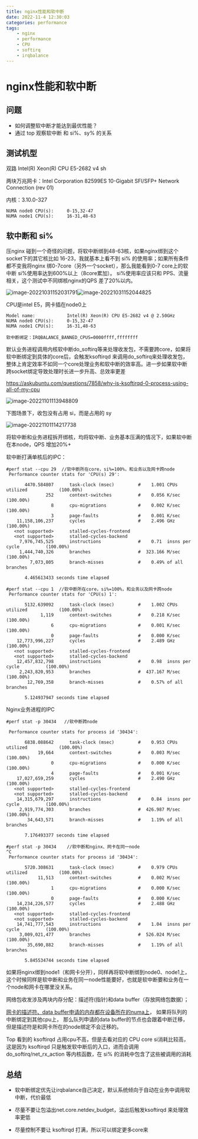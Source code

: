 ```yaml
---
title: nginx性能和软中断
date: 2022-11-4 12:30:03
categories: performance
tags:
    - nginx
    - performance
    - CPU
    - softirq
    - irqbalance
---
```


# nginx性能和软中断

## 问题

- 如何调整软中断才能达到最优性能？
- 通过 top 观察软中断 和 si%、sy% 的关系

## 测试机型

双路 Intel(R) Xeon(R) CPU E5-2682 v4 sh

两块万兆网卡：Intel Corporation 82599ES 10-Gigabit SFI/SFP+ Network Connection (rev 01)

内核：3.10.0-327

```
NUMA node0 CPU(s):     0-15,32-47
NUMA node1 CPU(s):     16-31,48-63
```

## 软中断和 si%

压nginx 碰到一个奇怪的问题，将软中断绑到48-63核，如果nginx绑到这个socket下的其它核比如 16-23，我就基本上看不到 si% 的使用率；如果所有条件都不变我将nginx 绑0-7core（另外一个socket），那么我能看到0-7 core上的软中断 si%使用率达到600%以上（8core累加）。 si%使用率应该只和 PPS、流量相关，这个测试中不同绑核nginx的QPS 差了20%以内。

![image-20221031152031791](/images/951413iMgBlog/image-20221031152031791.png)![image-20221031152044825](/images/951413iMgBlog/image-20221031152044825.png)

CPU是intel E5，网卡插在node0上

```
Model name:            Intel(R) Xeon(R) CPU E5-2682 v4 @ 2.50GHz
NUMA node0 CPU(s):     0-15,32-47
NUMA node1 CPU(s):     16-31,48-63

软中断绑定：IRQBALANCE_BANNED_CPUS=0000ffff,ffffffff
```

默认业务进程调用内核软中断do_softirq等来处理收发包，不需要跨core，如果将软中断绑定到具体的core后，会触发ksoftirqd 来调用do_softirq来处理收发包，整体上肯定效率不如同一个core处理业务和软中断的效率高。进一步如果软中断跨socket绑定导致处理时长进一步升高、总效率更差

https://askubuntu.com/questions/7858/why-is-ksoftirqd-0-process-using-all-of-my-cpu

![image-20221101113948809](/images/951413iMgBlog/image-20221101113948809.png)

下图场景下，收包没有占用 si，而是占用的 sy

![image-20221101114217738](/images/951413iMgBlog/image-20221101114217738.png)



将软中断和业务进程拆开绑核，均将软中断、业务基本压满的情况下，如果软中断在本node，QPS 增加20%+

软中断打满单核后的IPC：

```
#perf stat --cpu 29  //软中断所在core，si%=100%，和业务以及网卡跨node
 Performance counter stats for 'CPU(s) 29':

       4470.584807      task-clock (msec)         #    1.001 CPUs utilized            (100.00%)
               252      context-switches          #    0.056 K/sec                    (100.00%)
                 8      cpu-migrations            #    0.002 K/sec                    (100.00%)
                 3      page-faults               #    0.001 K/sec
    11,158,106,237      cycles                    #    2.496 GHz                      (100.00%)
   <not supported>      stalled-cycles-frontend
   <not supported>      stalled-cycles-backend
     7,976,745,525      instructions              #    0.71  insns per cycle          (100.00%)
     1,444,740,326      branches                  #  323.166 M/sec                    (100.00%)
         7,073,805      branch-misses             #    0.49% of all branches

       4.465613433 seconds time elapsed

#perf stat --cpu 1  //软中断所在core，si%=100%，和业务以及网卡跨node
 Performance counter stats for 'CPU(s) 1':

       5132.639092      task-clock (msec)         #    1.002 CPUs utilized            (100.00%)
             1,119      context-switches          #    0.218 K/sec                    (100.00%)
                 6      cpu-migrations            #    0.001 K/sec                    (100.00%)
                 0      page-faults               #    0.000 K/sec
    12,773,996,227      cycles                    #    2.489 GHz                      (100.00%)
   <not supported>      stalled-cycles-frontend
   <not supported>      stalled-cycles-backend
    12,457,832,798      instructions              #    0.98  insns per cycle          (100.00%)
     2,243,820,953      branches                  #  437.167 M/sec                    (100.00%)
        12,769,358      branch-misses             #    0.57% of all branches

       5.124937947 seconds time elapsed
```

Nginx业务进程的IPC

```
#perf stat -p 30434   //软中断跨node

 Performance counter stats for process id '30434':

       6838.088642      task-clock (msec)         #    0.953 CPUs utilized            (100.00%)
            19,664      context-switches          #    0.003 M/sec                    (100.00%)
                 0      cpu-migrations            #    0.000 K/sec                    (100.00%)
                 4      page-faults               #    0.001 K/sec
    17,027,659,259      cycles                    #    2.490 GHz                      (100.00%)
   <not supported>      stalled-cycles-frontend
   <not supported>      stalled-cycles-backend
    14,315,679,297      instructions              #    0.84  insns per cycle          (100.00%)
     2,919,774,303      branches                  #  426.987 M/sec                    (100.00%)
        34,643,571      branch-misses             #    1.19% of all branches

       7.176493377 seconds time elapsed      
       
#perf stat -p 30434    //软中断和nginx、网卡在同一node
^C
 Performance counter stats for process id '30434':

       5720.308631      task-clock (msec)         #    0.979 CPUs utilized            (100.00%)
            11,513      context-switches          #    0.002 M/sec                    (100.00%)
                 1      cpu-migrations            #    0.000 K/sec                    (100.00%)
                 0      page-faults               #    0.000 K/sec
    14,234,226,577      cycles                    #    2.488 GHz                      (100.00%)
   <not supported>      stalled-cycles-frontend
   <not supported>      stalled-cycles-backend
    14,741,777,543      instructions              #    1.04  insns per cycle          (100.00%)
     3,009,021,477      branches                  #  526.024 M/sec                    (100.00%)
        35,690,882      branch-misses             #    1.19% of all branches

       5.845534744 seconds time elapsed       
```

如果将nginx绑到node1（和网卡分开），同样再将软中断绑到node0、node1上，这个时候同样是软中断和业务在同一node性能要好，也就是软中断要和业务在一个node和网卡在哪里没关系。

网络包收发涉及两块内存分配：描述符(指针)和data buffer（存放网络包数据）；

[网卡的描述符、data buffer申请的内存都在设备所在的numa上](https://ata.alibaba-inc.com/articles/230545)， 如果将队列的中断绑定到其他cpu上， 那么队列申请的data buffer的节点也会跟着中断迁移，但是描述符是和网卡所在的node绑定不会迁移的。

Top 看到的 ksoftirqd 占用cpu不高，但是去看对应的 CPU core si消耗比较高，这是因为 ksoftirqd 只是触发软中断后的入口，进而会调用do_softirq/net_rx_action 等内核函数，在 si% 的消耗中包含了这些被调用的消耗



## 总结

- 软中断绑定优先让irqbalance自己决定，默认系统倾向于自动在业务中调用软中断，代价最低

- 尽量不要让包溢出net.core.netdev_budget，溢出后触发ksoftirqd 来处理效率更低

- 尽量控制不要让 ksoftirqd 打满，所以可以绑定更多core来
